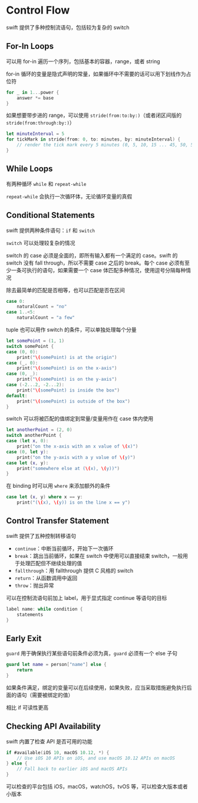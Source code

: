 # Control Flow

swift 提供了多种控制流语句，包括较为复杂的 switch

## For-In Loops

可以用 for-in 遍历一个序列，包括基本的容器，range，或者 string

for-in 循环的变量是隐式声明的常量，如果循环中不需要的话可以用下划线作为占位符

```swift
for _ in 1...power {
    answer *= base
}
```

如果想要带步进的 range，可以使用 `stride(from:to:by:)`（或者闭区间版的 `stride(from:through:by:)`）

```swift
let minuteInterval = 5
for tickMark in stride(from: 0, to: minutes, by: minuteInterval) {
    // render the tick mark every 5 minutes (0, 5, 10, 15 ... 45, 50, 55)
}
```

## While Loops

有两种循环 `while` 和 `repeat-while`

`repeat-while` 会执行一次循环体，无论循环变量的真假

## Conditional Statements

swift 提供两种条件语句：`if` 和 `switch`

`switch` 可以处理较复杂的情况

switch 的 case 必须是全面的，即所有输入都有一个满足的 case。swift 的 switch 没有 fall through，所以不需要 case 之后的 break。每个 case 必须有至少一条可执行的语句，如果需要一个 case 体匹配多种情况，使用逗号分隔每种情况

除去最简单的匹配是否相等，也可以匹配是否在区间

```swift
case 0:
    naturalCount = "no"
case 1..<5:
    naturalCount = "a few"
```

tuple 也可以用作 switch 的条件，可以单独处理每个分量

```swift
let somePoint = (1, 1)
switch somePoint {
case (0, 0):
    print("\(somePoint) is at the origin")
case (_, 0):
    print("\(somePoint) is on the x-axis")
case (0, _):
    print("\(somePoint) is on the y-axis")
case (-2...2, -2...2):
    print("\(somePoint) is inside the box")
default:
    print("\(somePoint) is outside of the box")
}
```

switch 可以将被匹配的值绑定到常量/变量用作在 case 体内使用

```swift
let anotherPoint = (2, 0)
switch anotherPoint {
case (let x, 0):
    print("on the x-axis with an x value of \(x)")
case (0, let y):
    print("on the y-axis with a y value of \(y)")
case let (x, y):
    print("somewhere else at (\(x), \(y))")
}
```

在 binding 时可以用 `where` 来添加额外的条件

```swift
case let (x, y) where x == y:
    print("(\(x), \(y)) is on the line x == y")
```

## Control Transfer Statement

swift 提供了五种控制转移语句

* `continue`：中断当前循环，开始下一次循环
* `break`：跳出当前循环，如果在 switch 中使用可以直接结束 switch，一般用于处理匹配但不继续处理的值
* `fallthrough`：用 fallthrough 提供 C 风格的 switch
* `return`：从函数调用中返回
* `throw`：抛出异常

可以在控制流语句前加上 label，用于显式指定 continue 等语句的目标

```swift
label name: while condition {
    statements
}
```

## Early Exit

`guard` 用于确保执行某些语句前条件必须为真，`guard` 必须有一个 else 子句

```swift
guard let name = person["name"] else {
    return
}
```

如果条件满足，绑定的变量可以在后续使用，如果失败，应当采取措施避免执行后面的语句（需要被绑定的值）

相比 if 可读性更高

## Checking API Availability

swift 内置了检查 API 是否可用的功能

```swift
if #available(iOS 10, macOS 10.12, *) {
    // Use iOS 10 APIs on iOS, and use macOS 10.12 APIs on macOS
} else {
    // Fall back to earlier iOS and macOS APIs
}
```

可以检查的平台包括 iOS，macOS，watchOS，tvOS 等，可以检查大版本或者小版本